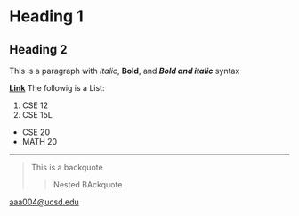 
# Heading 1

## Heading 2

This is a paragraph with *Italic*, **Bold**, and ***Bold and italic*** syntax

**[Link](https://aaadit24.github.io/cse15l-lab-reports/work.html)**
The followig is a List:
1. CSE 12
2. CSE 15L
* CSE 20
* MATH 20

*****

> This is a backquote
>> Nested BAckquote

<aaa004@ucsd.edu>

